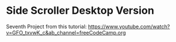 # Side Scroller Desktop Version
Seventh Project from this tutorial: https://www.youtube.com/watch?v=GFO_txvwK_c&ab_channel=freeCodeCamp.org

